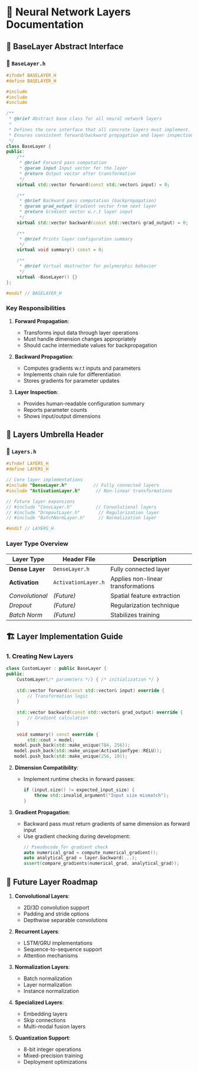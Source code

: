 # 🧠 Neural Network Layers Documentation

## 🔧 BaseLayer Abstract Interface

### 📜 `BaseLayer.h`
```cpp
#ifndef BASELAYER_H
#define BASELAYER_H

#include 
#include 
#include 

/**
 * @brief Abstract base class for all neural network layers
 * 
 * Defines the core interface that all concrete layers must implement.
 * Ensures consistent forward/backward propagation and layer inspection.
 */
class BaseLayer {
public:
    /**
     * @brief Forward pass computation
     * @param input Input vector for the layer
     * @return Output vector after transformation
     */
    virtual std::vector forward(const std::vector& input) = 0;

    /**
     * @brief Backward pass computation (backpropagation)
     * @param grad_output Gradient vector from next layer
     * @return Gradient vector w.r.t layer input
     */
    virtual std::vector backward(const std::vector& grad_output) = 0;

    /**
     * @brief Prints layer configuration summary
     */
    virtual void summary() const = 0;

    /**
     * @brief Virtual destructor for polymorphic behavior
     */
    virtual ~BaseLayer() {}
};

#endif // BASELAYER_H
```

### Key Responsibilities
1. **Forward Propagation**:
   - Transforms input data through layer operations
   - Must handle dimension changes appropriately
   - Should cache intermediate values for backpropagation

2. **Backward Propagation**:
   - Computes gradients w.r.t inputs and parameters
   - Implements chain rule for differentiation
   - Stores gradients for parameter updates

3. **Layer Inspection**:
   - Provides human-readable configuration summary
   - Reports parameter counts
   - Shows input/output dimensions

## 🧩 Layers Umbrella Header

### 📜 `Layers.h`
```cpp
#ifndef LAYERS_H
#define LAYERS_H

// Core layer implementations
#include "DenseLayer.h"          // Fully connected layers
#include "ActivationLayer.h"      // Non-linear transformations

// Future layer expansions
// #include "ConvLayer.h"         // Convolutional layers
// #include "DropoutLayer.h"       // Regularization layer
// #include "BatchNormLayer.h"     // Normalization layer

#endif // LAYERS_H
```

### Layer Type Overview
| Layer Type         | Header File       | Description                          |
|--------------------|-------------------|--------------------------------------|
| **Dense Layer**    | `DenseLayer.h`    | Fully connected layer                |
| **Activation**     | `ActivationLayer.h`| Applies non-linear transformations   |
| *Convolutional*    | *(Future)*        | Spatial feature extraction           |
| *Dropout*          | *(Future)*        | Regularization technique            |
| *Batch Norm*       | *(Future)*        | Stabilizes training                 |

## 🏗️ Layer Implementation Guide

### 1. Creating New Layers
```cpp
class CustomLayer : public BaseLayer {
public:
    CustomLayer(/* parameters */) { /* initialization */ }
    
    std::vector forward(const std::vector& input) override {
        // Transformation logic
    }
    
    std::vector backward(const std::vector& grad_output) override {
        // Gradient calculation
    }
    
    void summary() const override {
        std::cout > model;
   model.push_back(std::make_unique(784, 256));
   model.push_back(std::make_unique(ActivationType::RELU));
   model.push_back(std::make_unique(256, 10));
   ```

2. **Dimension Compatibility**:
   - Implement runtime checks in forward passes:
     ```cpp
     if (input.size() != expected_input_size) {
         throw std::invalid_argument("Input size mismatch");
     }
     ```

3. **Gradient Propagation**:
   - Backward pass must return gradients of same dimension as forward input
   - Use gradient checking during development:
     ```cpp
     // Pseudocode for gradient check
     auto numerical_grad = compute_numerical_gradient();
     auto analytical_grad = layer.backward(...);
     assert(compare_gradients(numerical_grad, analytical_grad));
     ```

## 🚧 Future Layer Roadmap

1. **Convolutional Layers**:
   - 2D/3D convolution support
   - Padding and stride options
   - Depthwise separable convolutions

2. **Recurrent Layers**:
   - LSTM/GRU implementations
   - Sequence-to-sequence support
   - Attention mechanisms

3. **Normalization Layers**:
   - Batch normalization
   - Layer normalization
   - Instance normalization

4. **Specialized Layers**:
   - Embedding layers
   - Skip connections
   - Multi-modal fusion layers

5. **Quantization Support**:
   - 8-bit integer operations
   - Mixed-precision training
   - Deployment optimizations
